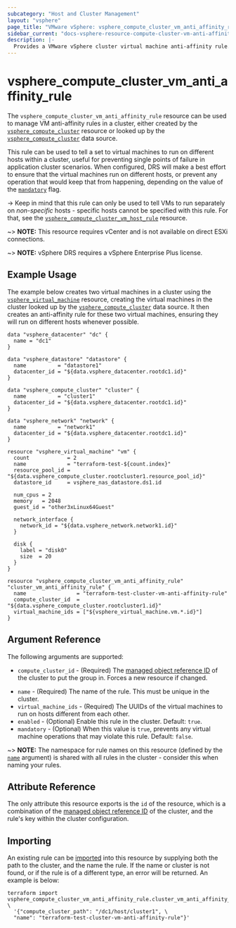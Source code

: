 ```yaml
---
subcategory: "Host and Cluster Management"
layout: "vsphere"
page_title: "VMware vSphere: vsphere_compute_cluster_vm_anti_affinity_rule"
sidebar_current: "docs-vsphere-resource-compute-cluster-vm-anti-affinity-rule"
description: |-
  Provides a VMware vSphere cluster virtual machine anti-affinity rule. This can be used to manage rules to tell virtual machines to run on separate hosts.
---
```


# vsphere\_compute\_cluster\_vm\_anti\_affinity\_rule

The `vsphere_compute_cluster_vm_anti_affinity_rule` resource can be used to
manage VM anti-affinity rules in a cluster, either created by the
[`vsphere_compute_cluster`][tf-vsphere-cluster-resource] resource or looked up
by the [`vsphere_compute_cluster`][tf-vsphere-cluster-data-source] data source.

[tf-vsphere-cluster-resource]: /docs/providers/vsphere/r/compute_cluster.html
[tf-vsphere-cluster-data-source]: /docs/providers/vsphere/d/compute_cluster.html

This rule can be used to tell a set to virtual machines to run on different
hosts within a cluster, useful for preventing single points of failure in
application cluster scenarios. When configured, DRS will make a best effort to
ensure that the virtual machines run on different hosts, or prevent any
operation that would keep that from happening, depending on the value of the
[`mandatory`](#mandatory) flag.

-> Keep in mind that this rule can only be used to tell VMs to run separately
on _non-specific_ hosts - specific hosts cannot be specified with this rule.
For that, see the
[`vsphere_compute_cluster_vm_host_rule`][tf-vsphere-cluster-vm-host-rule-resource]
resource.

[tf-vsphere-cluster-vm-host-rule-resource]: /docs/providers/vsphere/r/compute_cluster_vm_host_rule.html

~> **NOTE:** This resource requires vCenter and is not available on direct ESXi
connections.

~> **NOTE:** vSphere DRS requires a vSphere Enterprise Plus license.

## Example Usage

The example below creates two virtual machines in a cluster using the
[`vsphere_virtual_machine`][tf-vsphere-vm-resource] resource, creating the
virtual machines in the cluster looked up by the
[`vsphere_compute_cluster`][tf-vsphere-cluster-data-source] data source. It
then creates an anti-affinity rule for these two virtual machines, ensuring
they will run on different hosts whenever possible.

[tf-vsphere-vm-resource]: /docs/providers/vsphere/r/virtual_machine.html

```hcl
data "vsphere_datacenter" "dc" {
  name = "dc1"
}

data "vsphere_datastore" "datastore" {
  name          = "datastore1"
  datacenter_id = "${data.vsphere_datacenter.rootdc1.id}"
}

data "vsphere_compute_cluster" "cluster" {
  name          = "cluster1"
  datacenter_id = "${data.vsphere_datacenter.rootdc1.id}"
}

data "vsphere_network" "network" {
  name          = "network1"
  datacenter_id = "${data.vsphere_datacenter.rootdc1.id}"
}

resource "vsphere_virtual_machine" "vm" {
  count            = 2
  name             = "terraform-test-${count.index}"
  resource_pool_id = "${data.vsphere_compute_cluster.rootcluster1.resource_pool_id}"
  datastore_id     = vsphere_nas_datastore.ds1.id

  num_cpus = 2
  memory   = 2048
  guest_id = "other3xLinux64Guest"

  network_interface {
    network_id = "${data.vsphere_network.network1.id}"
  }

  disk {
    label = "disk0"
    size  = 20
  }
}

resource "vsphere_compute_cluster_vm_anti_affinity_rule" "cluster_vm_anti_affinity_rule" {
  name                = "terraform-test-cluster-vm-anti-affinity-rule"
  compute_cluster_id  = "${data.vsphere_compute_cluster.rootcluster1.id}"
  virtual_machine_ids = ["${vsphere_virtual_machine.vm.*.id}"]
}
```

## Argument Reference

The following arguments are supported:

* `compute_cluster_id` - (Required) The [managed object reference
  ID][docs-about-morefs] of the cluster to put the group in.  Forces a new
  resource if changed.

[docs-about-morefs]: /docs/providers/vsphere/index.html#use-of-managed-object-references-by-the-vsphere-provider

* `name` - (Required) The name of the rule. This must be unique in the cluster.
* `virtual_machine_ids` - (Required) The UUIDs of the virtual machines to run
  on hosts different from each other.
* `enabled` - (Optional) Enable this rule in the cluster. Default: `true`.
* `mandatory` - (Optional) When this value is `true`, prevents any virtual
  machine operations that may violate this rule. Default: `false`.

~> **NOTE:** The namespace for rule names on this resource (defined by the
[`name`](#name) argument) is shared with all rules in the cluster - consider
this when naming your rules.

## Attribute Reference

The only attribute this resource exports is the `id` of the resource, which is
a combination of the [managed object reference ID][docs-about-morefs] of the
cluster, and the rule's key within the cluster configuration.

## Importing

An existing rule can be [imported][docs-import] into this resource by supplying
both the path to the cluster, and the name the rule. If the name or cluster is
not found, or if the rule is of a different type, an error will be returned. An
example is below:

[docs-import]: https://www.terraform.io/docs/import/index.html

```
terraform import vsphere_compute_cluster_vm_anti_affinity_rule.cluster_vm_anti_affinity_rule \
  '{"compute_cluster_path": "/dc1/host/cluster1", \
  "name": "terraform-test-cluster-vm-anti-affinity-rule"}'
```
